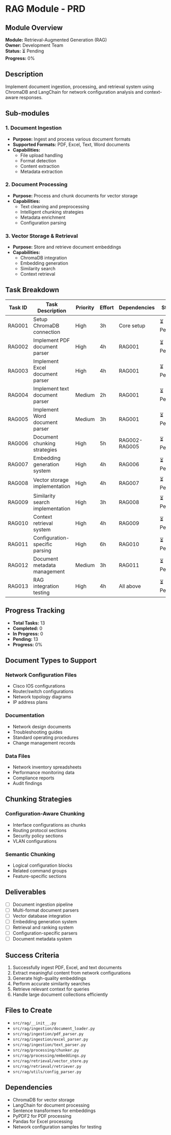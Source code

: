 # RAG Module - PRD

## Module Overview
**Module:** Retrieval-Augmented Generation (RAG)  
**Owner:** Development Team  
**Status:** ⏳ Pending  
**Progress:** 0%  

## Description
Implement document ingestion, processing, and retrieval system using ChromaDB and LangChain for network configuration analysis and context-aware responses.

## Sub-modules

### 1. Document Ingestion
- **Purpose:** Ingest and process various document formats
- **Supported Formats:** PDF, Excel, Text, Word documents
- **Capabilities:**
  - File upload handling
  - Format detection
  - Content extraction
  - Metadata extraction

### 2. Document Processing
- **Purpose:** Process and chunk documents for vector storage
- **Capabilities:**
  - Text cleaning and preprocessing
  - Intelligent chunking strategies
  - Metadata enrichment
  - Configuration parsing

### 3. Vector Storage & Retrieval
- **Purpose:** Store and retrieve document embeddings
- **Capabilities:**
  - ChromaDB integration
  - Embedding generation
  - Similarity search
  - Context retrieval

## Task Breakdown

| Task ID | Task Description | Priority | Effort | Dependencies | Status |
|---------|------------------|----------|--------|--------------|--------|
| RAG001 | Setup ChromaDB connection | High | 3h | Core setup | ⏳ Pending |
| RAG002 | Implement PDF document parser | High | 4h | RAG001 | ⏳ Pending |
| RAG003 | Implement Excel document parser | High | 4h | RAG001 | ⏳ Pending |
| RAG004 | Implement text document parser | Medium | 2h | RAG001 | ⏳ Pending |
| RAG005 | Implement Word document parser | Medium | 3h | RAG001 | ⏳ Pending |
| RAG006 | Document chunking strategies | High | 5h | RAG002-RAG005 | ⏳ Pending |
| RAG007 | Embedding generation system | High | 4h | RAG006 | ⏳ Pending |
| RAG008 | Vector storage implementation | High | 4h | RAG007 | ⏳ Pending |
| RAG009 | Similarity search implementation | High | 3h | RAG008 | ⏳ Pending |
| RAG010 | Context retrieval system | High | 4h | RAG009 | ⏳ Pending |
| RAG011 | Configuration-specific parsing | High | 6h | RAG010 | ⏳ Pending |
| RAG012 | Document metadata management | Medium | 3h | RAG011 | ⏳ Pending |
| RAG013 | RAG integration testing | High | 4h | All above | ⏳ Pending |

## Progress Tracking
- **Total Tasks:** 13
- **Completed:** 0
- **In Progress:** 0
- **Pending:** 13
- **Progress:** 0%

## Document Types to Support

### Network Configuration Files
- Cisco IOS configurations
- Router/switch configurations
- Network topology diagrams
- IP address plans

### Documentation
- Network design documents
- Troubleshooting guides
- Standard operating procedures
- Change management records

### Data Files
- Network inventory spreadsheets
- Performance monitoring data
- Compliance reports
- Audit findings

## Chunking Strategies

### Configuration-Aware Chunking
- Interface configurations as chunks
- Routing protocol sections
- Security policy sections
- VLAN configurations

### Semantic Chunking
- Logical configuration blocks
- Related command groups
- Feature-specific sections

## Deliverables
- [ ] Document ingestion pipeline
- [ ] Multi-format document parsers
- [ ] Vector database integration
- [ ] Embedding generation system
- [ ] Retrieval and ranking system
- [ ] Configuration-specific parsers
- [ ] Document metadata system

## Success Criteria
1. Successfully ingest PDF, Excel, and text documents
2. Extract meaningful content from network configurations
3. Generate high-quality embeddings
4. Perform accurate similarity searches
5. Retrieve relevant context for queries
6. Handle large document collections efficiently

## Files to Create
- `src/rag/__init__.py`
- `src/rag/ingestion/document_loader.py`
- `src/rag/ingestion/pdf_parser.py`
- `src/rag/ingestion/excel_parser.py`
- `src/rag/ingestion/text_parser.py`
- `src/rag/processing/chunker.py`
- `src/rag/processing/embeddings.py`
- `src/rag/retrieval/vector_store.py`
- `src/rag/retrieval/retriever.py`
- `src/rag/utils/config_parser.py`

## Dependencies
- ChromaDB for vector storage
- LangChain for document processing
- Sentence transformers for embeddings
- PyPDF2 for PDF processing
- Pandas for Excel processing
- Network configuration samples for testing 